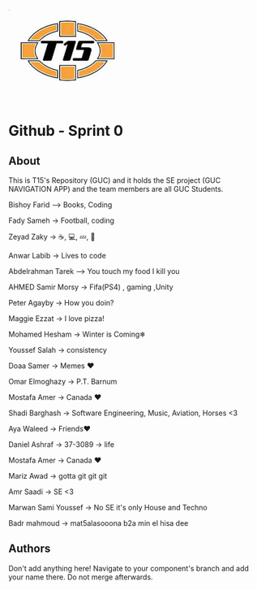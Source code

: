 ﻿
﻿![Logo](team15-logo.jpg)
# Github - Sprint 0

## About
This is T15's Repository (GUC) and it holds the SE project (GUC NAVIGATION APP) and the team members are all GUC Students.

Bishoy Farid --> Books, Coding

Fady Sameh -> Football, coding

Zeyad Zaky -> ☕, 💻, 💤,  🔁

Anwar Labib -> Lives to code

Abdelrahman Tarek --> You touch my food I kill you

AHMED Samir Morsy -> Fifa(PS4) , gaming ,Unity

Peter Agayby -> How you doin?

Maggie Ezzat -> I love pizza!

Mohamed Hesham -> Winter is Coming❄

Youssef Salah -> consistency

Doaa Samer -> Memes ❤️

Omar Elmoghazy -> P.T. Barnum

Mostafa Amer -> Canada ❤️

Shadi Barghash -> Software Engineering, Music, Aviation, Horses <3

Aya Waleed -> Friends❤️

Daniel Ashraf -> 37-3089 -> life

Mostafa Amer -> Canada ❤️

Mariz Awad -> gotta git git git

Amr Saadi -> SE <3

Marwan Sami Youssef -> No SE it's only House and Techno

Badr mahmoud -> mat5alasooona b2a min el hisa dee

## Authors

Don't add anything here!
Navigate to your component's branch and add your name there. Do not merge afterwards.
